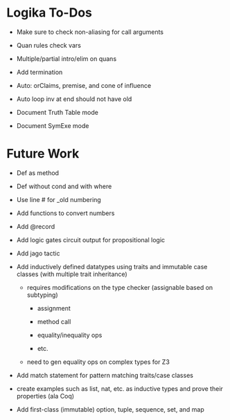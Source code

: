 Logika To-Dos
=============

* Make sure to check non-aliasing for call arguments

* Quan rules check vars

* Multiple/partial intro/elim on quans

* Add termination

* Auto: orClaims, premise, and cone of influence

* Auto loop inv at end should not have old

* Document Truth Table mode

* Document SymExe mode 


Future Work
===========

* Def as method

* Def without cond and with where

* Use line # for _old numbering

* Add functions to convert numbers

* Add @record

* Add logic gates circuit output for propositional logic 

* Add jago tactic

* Add inductively defined datatypes using traits and immutable case classes (with multiple trait inheritance)
 
  * requires modifications on the type checker (assignable based on subtyping)
  
    * assignment
    
    * method call
    
    * equality/inequality ops
    
    * etc.
    
  * need to gen equality ops on complex types for Z3
    
* Add match statement for pattern matching traits/case classes

* create examples such as list, nat, etc. as inductive types and prove their properties (ala Coq)

* Add first-class (immutable) option, tuple, sequence, set, and map
